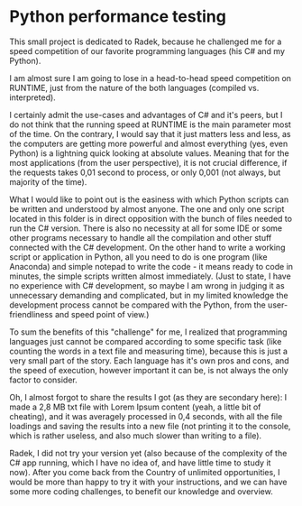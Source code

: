 # Python performance testing
This small project is dedicated to Radek, because he challenged me for a
speed competition of our favorite programming languages (his C# and my Python).

I am almost sure I am going to lose in a head-to-head speed competition on
RUNTIME, just from the nature of the both languages (compiled vs. interpreted).

I certainly admit the use-cases and advantages of C# and it's peers, but I do not
think that the running speed at RUNTIME is the main parameter most of the time.
On the contrary, I would say that it just matters less and less, as the computers
are getting more powerful and almost everything (yes, even Python) is a lightning quick
looking at absolute values. Meaning that for the most applications (from the user perspective),
it is not crucial difference, if the requests takes 0,01 second to process, or only 0,001
(not always, but majority of the time).

What I would like to point out is the easiness with which Python scripts can be
written and understood by almost anyone. The one and only one script located in this folder is
in direct opposition with the bunch of files needed to run the C# version.
There is also no necessity at all for some IDE or some other programs necessary
to handle all the compilation and other stuff connected with the C# development.
On the other hand to write a working script or application in Python, all you
need to do is one program (like Anaconda) and simple notepad to write the code -
it means ready to code in minutes, the simple scripts written almost immediately.
(Just to state, I have no experience with C# development, so maybe I am wrong in
judging it as unnecessary demanding and complicated, but in my limited knowledge
the development process cannot be compared with the Python, from
the user-friendliness and speed point of view.)

To sum the benefits of this "challenge" for me, I realized that programming
languages just cannot be compared according to some specific task (like counting
the words in a text file and measuring time), because this is just a very small
part of the story. Each language has it's own pros and cons, and the speed
of execution, however important it can be, is not always the only factor to
consider.

Oh, I almost forgot to share the results I got (as they are secondary here):
I made a 2,8 MB txt file with Lorem Ipsum content (yeah, a little bit of cheating),
and it was averagely processed in 0,4 seconds, with all the file loadings and
saving the results into a new file (not printing it to the console, which is rather
useless, and also much slower than writing to a file).

Radek, I did not try your version yet (also because of the complexity of the C# app
running, which I have no idea of, and have little time to study it now). After
you come back from the Country of unlimited opportunities, I would be more than
happy to try it with your instructions, and we can have some more coding challenges, to benefit
our knowledge and overview.
